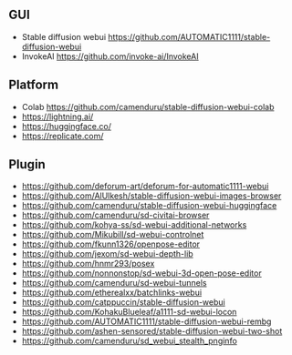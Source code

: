 ## GUI

* Stable diffusion webui  https://github.com/AUTOMATIC1111/stable-diffusion-webui
* InvokeAI  https://github.com/invoke-ai/InvokeAI


## Platform

* Colab https://github.com/camenduru/stable-diffusion-webui-colab
* https://lightning.ai/
* https://huggingface.co/
* https://replicate.com/

## Plugin

* https://github.com/deforum-art/deforum-for-automatic1111-webui
* https://github.com/AlUlkesh/stable-diffusion-webui-images-browser
* https://github.com/camenduru/stable-diffusion-webui-huggingface
* https://github.com/camenduru/sd-civitai-browser
* https://github.com/kohya-ss/sd-webui-additional-networks
* https://github.com/Mikubill/sd-webui-controlnet
* https://github.com/fkunn1326/openpose-editor
* https://github.com/jexom/sd-webui-depth-lib
* https://github.com/hnmr293/posex
* https://github.com/nonnonstop/sd-webui-3d-open-pose-editor
* https://github.com/camenduru/sd-webui-tunnels
* https://github.com/etherealxx/batchlinks-webui
* https://github.com/catppuccin/stable-diffusion-webui
* https://github.com/KohakuBlueleaf/a1111-sd-webui-locon
* https://github.com/AUTOMATIC1111/stable-diffusion-webui-rembg
* https://github.com/ashen-sensored/stable-diffusion-webui-two-shot
* https://github.com/camenduru/sd_webui_stealth_pnginfo
